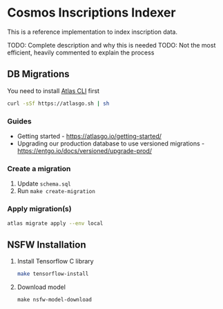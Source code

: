 # Cosmos Inscriptions Indexer

This is a reference implementation to index inscription data. 

TODO: Complete description and why this is needed
TODO: Not the most efficient, heavily commented to explain the process

## DB Migrations

You need to install [Atlas CLI](https://atlasgo.io/) first

```bash
curl -sSf https://atlasgo.sh | sh
```

### Guides

- Getting started - https://atlasgo.io/getting-started/
- Upgrading our production database to use versioned migrations - https://entgo.io/docs/versioned/upgrade-prod/

### Create a migration

1. Update `schema.sql`
2. Run `make create-migration`

### Apply migration(s)

```bash
atlas migrate apply --env local
```

## NSFW Installation

1. Install Tensorflow C library 

    ```bash
    make tensorflow-install
    ```

2. Download model

    ```
    make nsfw-model-download
    ```